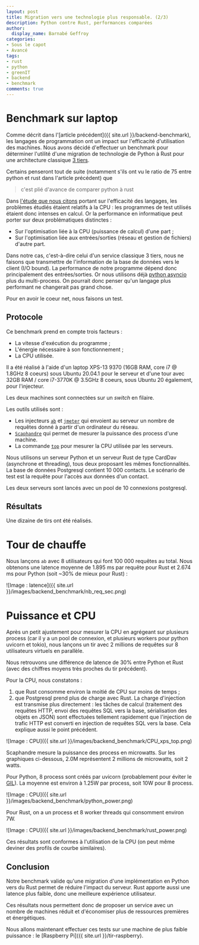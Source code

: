 ```yaml
---
layout: post
title: Migration vers une technologie plus responsable. (2/3)
description: Python contre Rust, performances comparées
author:
  display_name: Barnabé Geffroy
categories:
- Sous le capot
- Avancé
tags:
- rust
- python
- greenIT
- backend
- benchmark
comments: true
---
```



# Benchmark sur laptop


Comme décrit dans l'[article précédent]({{ site.url }}/backend-benchmark), les langages de programmation ont un impact sur l'efficacité d'utilisation des machines. Nous avons décidé d'effectuer un benchmark pour déterminer l'utilité d'une migration de technologie de Python à Rust pour une architecture classique [3 tiers](https://fr.wikipedia.org/wiki/Architecture_trois_tiers).

Certains penseront tout de suite (notamment s'ils ont vu le ratio de 75 entre python et rust dans l'article précédent) que

> c'est plié d'avance de comparer python à rust

Dans [l'étude que nous citons](https://sites.google.com/view/energy-efficiency-languages) portant sur l'efficacité des langages, les problèmes étudiés étaient relatifs à la CPU : les programmes de test utilisés étaient donc intenses en calcul. Or la performance en informatique peut porter sur deux problématiques distinctes :
* Sur l'optimisation liée à la CPU (puissance de calcul) d'une part ;
* Sur l'optimisation liée aux entrées/sorties (réseau et gestion de fichiers) d'autre part.

Dans notre cas, c'est-à-dire celui d'un service classique 3 tiers, nous ne faisons que transmettre de l'information de la base de données vers le client (I/O bound). La performance de notre programme dépend donc principalement des entrées/sorties. Or nous utilisons déjà [python asyncio](https://docs.python.org/3/library/asyncio.html) plus du multi-process. On pourrait donc penser qu'un langage plus performant ne changerait pas grand chose.

Pour en avoir le coeur net, nous faisons un test.

## Protocole

Ce benchmark prend en compte trois facteurs :

* La vitesse d'exécution du programme ;
* L'énergie nécessaire à son fonctionnement ;
* La CPU utilisée.

Il a été réalisé à l'aide d'un laptop XPS-13 9370 (16GB RAM, core i7 @ 1.8GHz 8 coeurs) sous Ubuntu 20.04.1 pour le serveur et d'une tour avec 32GB RAM / core i7-3770K @ 3.5GHz 8 coeurs, sous Ubuntu 20 également, pour l'injecteur.

Les deux machines sont connectées sur un *switch* en filaire.

Les outils utilisés sont :

* Les injecteurs [`ab`](https://httpd.apache.org/docs/2.4/fr/programs/ab.HTTP) et [`jmeter`](https://jmeter.apache.org/) qui envoient au serveur un nombre de requêtes donné à partir d'un ordinateur du réseau.
* [`Scaphandre`](https://github.com/hubblo-org/scaphandre) qui permet de mesurer la puissance des process d'une machine.
* La commande [`top`](https://www.man7.org/linux/man-pages/man1/top.1.html) pour mesurer la CPU utilisée par les serveurs.

Nous utilisons un serveur Python et un serveur Rust de type CardDav (asynchrone et threading), tous deux proposant les mêmes fonctionnalités. La base de données Postgresql contient 10 000 contacts. Le scénario de test est la requête pour l'accès aux données d'un contact.

Les deux serveurs sont lancés avec un pool de 10 connexions postgresql.  

## Résultats

Une dizaine de tirs ont été réalisés.

# Tour de chauffe

Nous lançons `ab` avec 8 utilisateurs qui font 100 000 requêtes au total.
Nous obtenons une latence moyenne de 1.895 ms par requête pour Rust et 2.674 ms pour Python (soit ~30% de mieux pour Rust) :

![Image : latence]({{ site.url }}/images/backend_benchmark/nb_req_sec.png)

# Puissance et CPU

Après un petit ajustement pour mesurer la CPU en agrégeant sur plusieurs process (car il y a un pool de connexion, et plusieurs workers pour python uvicorn et tokio), nous lançons un tir avec 2 millions de requêtes sur 8 utilisateurs virtuels en parallèle.

Nous retrouvons une différence de latence de 30% entre Python et Rust (avec des chiffres moyens très proches du tir précédent).

Pour la CPU, nous constatons :
1. que Rust consomme environ la moitié de CPU sur moins de temps ;
2. que Postgresql prend plus de charge avec Rust. La charge d'injection est transmise plus directement : les tâches de calcul (traitement des requêtes HTTP, envoi des requêtes SQL vers la base, sérialisation des objets en JSON) sont effectuées tellement rapidement que l'injection de trafic HTTP est converti en injection de requêtes SQL vers la base. Cela explique aussi le point précédent.

![Image : CPU]({{ site.url }}/images/backend_benchmark/CPU_xps_top.png)

Scaphandre mesure la puissance des process en microwatts. Sur les graphiques ci-dessous, 2.0M représentent 2 millions de microwatts, soit 2 watts.

Pour Python, 8 process sont créés par uvicorn (probablement pour éviter le [GIL](https://wiki.python.org/moin/GlobalInterpreterLock)). La moyenne est environ à 1.25W par process, soit 10W pour 8 process.

![Image : CPU]({{ site.url }}/images/backend_benchmark/python_power.png)

Pour Rust, on a un process et 8 worker threads qui consomment environ 7W.

![Image : CPU]({{ site.url }}/images/backend_benchmark/rust_power.png)

Ces résultats sont conformes à l'utilisation de la CPU (on peut même deviner des profils de courbe similaires).

## Conclusion

Notre benchmark valide qu'une migration d'une implémentation en Python vers du Rust permet de réduire l'impact du serveur. Rust apporte aussi une latence plus faible, donc une meilleure expérience utilisateur.

Ces résultats nous permettent donc de proposer un service avec un nombre de machines réduit et d'économiser plus de ressources premières et énergétiques.

Nous allons maintenant effectuer ces tests sur une machine de plus faible puissance : le [Raspberry Pi]({{ site.url }}/tir-raspberry).

